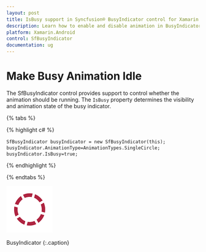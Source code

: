 ```yaml
---
layout: post
title: IsBusy support in Syncfusion® BusyIndicator control for Xamarin.Android
description: Learn how to enable and disable animation in BusyIndicator
platform: Xamarin.Android
control: SfBusyIndicator
documentation: ug
---
```


# Make Busy Animation Idle

The SfBusyIndicator control provides support to control whether the animation should be running. The `IsBusy` property determines the visibility and animation state of the busy indicator.

{% tabs %}

{% highlight c# %}

	SfBusyIndicator busyIndicator = new SfBusyIndicator(this);
	busyIndicator.AnimationType=AnimationTypes.SingleCircle;
	busyIndicator.IsBusy=true;

{% endhighlight %}

{% endtabs %}

![](images/IsBusy_img1.png)                                                                                                   

BusyIndicator
{:.caption}



